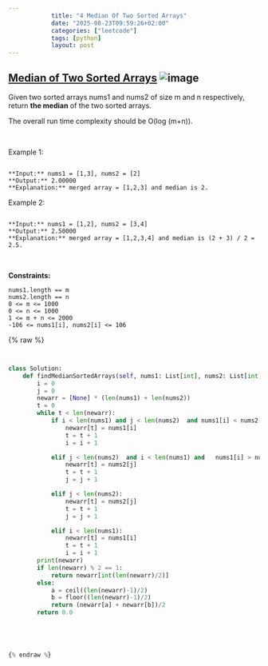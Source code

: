 ```yaml
---
            title: "4 Median Of Two Sorted Arrays"
            date: "2025-08-23T09:59:26+02:00"
            categories: ["leetcode"]
            tags: [python]
            layout: post
---
```

            
## [Median of Two Sorted Arrays](https://leetcode.com/problems/median-of-two-sorted-arrays) ![image](https://img.shields.io/badge/Difficulty-Hard-red)

Given two sorted arrays nums1 and nums2 of size m and n respectively, return **the median** of the two sorted arrays.

The overall run time complexity should be O(log (m+n)).

 

Example 1:

```

**Input:** nums1 = [1,3], nums2 = [2]
**Output:** 2.00000
**Explanation:** merged array = [1,2,3] and median is 2.

```

Example 2:

```

**Input:** nums1 = [1,2], nums2 = [3,4]
**Output:** 2.50000
**Explanation:** merged array = [1,2,3,4] and median is (2 + 3) / 2 = 2.5.

```

 

**Constraints:**

	nums1.length == m
	nums2.length == n
	0 <= m <= 1000
	0 <= n <= 1000
	1 <= m + n <= 2000
	-106 <= nums1[i], nums2[i] <= 106

{% raw %}


```python


class Solution:
    def findMedianSortedArrays(self, nums1: List[int], nums2: List[int]) -> float:
        i = 0
        j = 0
        newarr = [None] * (len(nums1) + len(nums2))
        t = 0
        while t < len(newarr):
            if i < len(nums1) and j < len(nums2)  and nums1[i] < nums2[j]:
                newarr[t] = nums1[i]
                t = t + 1
                i = i + 1

            elif j < len(nums2)  and i < len(nums1) and   nums1[i] > nums2[j]:
                newarr[t] = nums2[j]
                t = t + 1
                j = j + 1

            elif j < len(nums2):
                newarr[t] = nums2[j]
                t = t + 1
                j = j + 1

            elif i < len(nums1):
                newarr[t] = nums1[i]
                t = t + 1
                i = i + 1
        print(newarr)
        if len(newarr) % 2 == 1:
            return newarr[int(len(newarr)/2)]
        else:
            a = ceil((len(newarr)-1)/2)
            b = floor((len(newarr)-1)/2)
            return (newarr[a] + newarr[b])/2
        return 0.0





{% endraw %}
```
